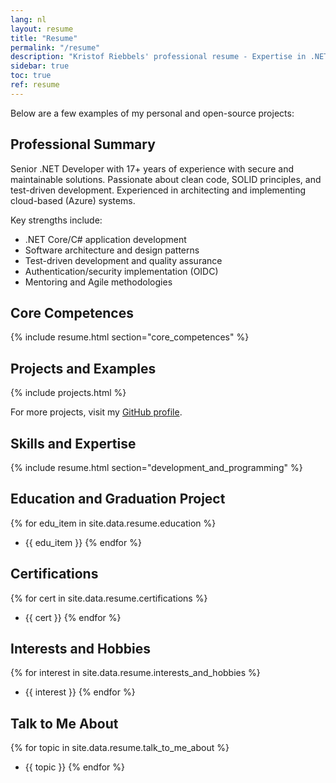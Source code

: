 ```yaml
---
lang: nl
layout: resume
title: "Resume"
permalink: "/resume"
description: "Kristof Riebbels' professional resume - Expertise in .NET development, software architecture, and secure coding practices."
sidebar: true
toc: true
ref: resume
---
```


Below are a few examples of my personal and open-source projects:


## Professional Summary

Senior .NET Developer with 17+ years of experience with secure and maintainable solutions. Passionate about clean code, SOLID principles, and test-driven development. Experienced in architecting and implementing cloud-based (Azure) systems.

Key strengths include:
- .NET Core/C# application development
- Software architecture and design patterns
- Test-driven development and quality assurance
- Authentication/security implementation (OIDC)
- Mentoring and Agile methodologies

## Core Competences
{% include resume.html section="core_competences" %}

## Projects and Examples

{% include projects.html  %}

For more projects, visit my [GitHub profile](https://github.com/kriebb).

## Skills and Expertise
{% include resume.html section="development_and_programming" %}

## Education and Graduation Project
{% for edu_item in site.data.resume.education %}
- {{ edu_item }}
{% endfor %}

## Certifications
{% for cert in site.data.resume.certifications %}
- {{ cert }}
{% endfor %}

## Interests and Hobbies
{% for interest in site.data.resume.interests_and_hobbies %}
- {{ interest }}
{% endfor %}

## Talk to Me About
{% for topic in site.data.resume.talk_to_me_about %}
- {{ topic }}
{% endfor %}

